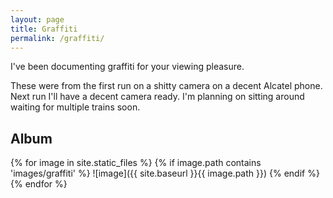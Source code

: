 ```yaml
---
layout: page
title: Graffiti
permalink: /graffiti/
---
```


I've been documenting graffiti for your viewing pleasure.

These were from the first run on a shitty camera on a decent Alcatel phone. Next run I'll have a decent camera ready. I'm planning on sitting around waiting for multiple trains soon.

## Album

{% for image in site.static_files %}
    {% if image.path contains 'images/graffiti' %}
![image]({{ site.baseurl }}{{ image.path }})
    {% endif %}
{% endfor %}
